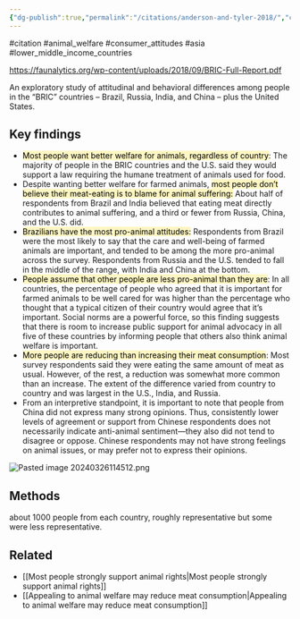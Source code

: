 ```yaml
---
{"dg-publish":true,"permalink":"/citations/anderson-and-tyler-2018/","created":"2024-03-26T11:45:12.000+00:00","updated":"2025-10-10T23:54:02.006+01:00"}
---
```


#citation #animal_welfare #consumer_attitudes #asia #lower_middle_income_countries 

https://faunalytics.org/wp-content/uploads/2018/09/BRIC-Full-Report.pdf

An exploratory study of attitudinal and behavioral differences among people in the “BRIC” countries –
Brazil, Russia, India, and China – plus the United States.

## Key findings
- <mark style="background: #FFF3A3A6;">Most people want better welfare for animals, regardless of country</mark>: The majority of people in the BRIC countries and the U.S. said they would support a law requiring the humane treatment of animals used for food.
- Despite wanting better welfare for farmed animals, <mark style="background: #FFF3A3A6;">most people don’t believe their meat-eating is to blame for animal suffering:</mark> About half of respondents from Brazil and India believed that eating meat directly contributes to animal suffering, and a third or fewer from Russia, China, and the U.S. did.
- <mark style="background: #FFF3A3A6;">Brazilians have the most pro-animal attitudes:</mark> Respondents from Brazil were the most likely to say that the care and well-being of farmed animals are important, and tended to be among the more pro-animal across the survey. Respondents from Russia and the U.S. tended to fall in the middle of the range, with India and China at the bottom.
- <mark style="background: #FFF3A3A6;">People assume that other people are less pro-animal than they are</mark>: In all countries, the percentage of people who agreed that it is important for farmed animals to be well cared for was higher than the percentage who thought that a typical citizen of their country would agree that it’s important. Social norms are a powerful force, so this finding suggests that there is room to increase public support for animal advocacy in all five of these countries by informing people that others also think animal welfare is important.
- <mark style="background: #FFF3A3A6;">More people are reducing than increasing their meat consumption</mark>: Most survey respondents said they were eating the same amount of meat as usual. However, of the rest, a reduction was somewhat more common than an increase. The extent of the difference varied from country to country and was largest in the U.S., India, and Russia. 
- From an interpretive standpoint, it is important to note that people from China did not express many strong opinions. Thus, consistently lower levels of agreement or support from Chinese respondents does not necessarily indicate anti-animal sentiment—they also did not tend to disagree or oppose. Chinese respondents may not have strong feelings on animal issues, or may prefer not to express their opinions. 

![Pasted image 20240326114512.png](/img/user/Citations/Pasted%20image%2020240326114512.png)
## Methods
about 1000 people from each country, roughly representative but some were less representative.

## Related
- [[Most people strongly support animal rights\|Most people strongly support animal rights]]
- [[Appealing to animal welfare may reduce meat consumption\|Appealing to animal welfare may reduce meat consumption]]